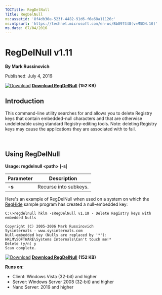 ```yaml
--- 
TOCTitle: RegDelNull
Title: RegDelNull
ms:assetid: '8f4db30a-523f-4482-91d6-f6a68a11126c'
ms:mtpsurl: 'https://technet.microsoft.com/en-us/Bb897448(v=MSDN.10)'
ms.date: 07/04/2016
---
```


RegDelNull v1.11
================

**By Mark Russinovich**

Published: July 4, 2016

[![Download](/media/landing/sysinternals/download_sm.png)](https://download.sysinternals.com/files/Regdelnull.zip) [**Download RegDelNull**](https://download.sysinternals.com/files/Regdelnull.zip) **(152 KB)**


## Introduction

This command-line utility searches for and allows you to delete Registry
keys that contain embedded-null characters and that are otherwise
undeleteable using standard Registry-editing tools. Note: deleting
Registry keys may cause the applications they are associated with to
fail.

 

## Using RegDelNull

**Usage: regdelnull &lt;path&gt; \[-s\]**  
 
|Parameter  |Description  |
|---------|---------|
|  **-s** |  Recurse into subkeys. |


  
Here's an example of RegDelNull when used on a system on which the
[RegHide](reghide.md) sample
program has created a null-embedded key:

```Shell
C:\>regdelnull hklm -sRegDelNull v1.10 - Delete Registry keys with embedded Nulls 

Copyright (C) 2005-2006 Mark Russinovich
Sysinternals - www.sysinternals.com
Null-embedded key (Nulls are replaced by '*'):
HKLM\SOFTWARE\Systems Internals\Can't touch me!*
Delete (y/n) y
Scan complete.
```

[![Download](/media/landing/sysinternals/download_sm.png)](https://download.sysinternals.com/files/Regdelnull.zip) [**Download RegDelNull**](https://download.sysinternals.com/files/Regdelnull.zip) **(152 KB)**

**Runs on:**

-   Client: Windows Vista (32-bit) and higher
-   Server: Windows Server 2008 (32-bit) and higher
-   Nano Server: 2016 and higher



